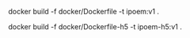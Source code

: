 docker build  -f docker/Dockerfile -t ipoem:v1 .

docker build  -f docker/Dockerfile-h5 -t ipoem-h5:v1 .

